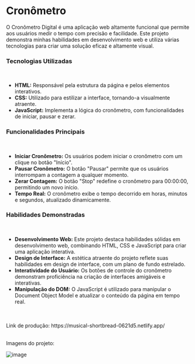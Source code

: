 # Cronômetro

O Cronômetro Digital é uma aplicação web altamente funcional que permite aos usuários medir o tempo com precisão e facilidade. Este projeto demonstra minhas habilidades em desenvolvimento web e utiliza várias tecnologias para criar uma solução eficaz e altamente visual.

<h3>Tecnologias Utilizadas</h3>
<br>
<ul>
<li><strong>HTML:</strong> Responsável pela estrutura da página e pelos elementos interativos.</li>
<li><strong>CSS:</strong> Utilizado para estilizar a interface, tornando-a visualmente atraente.</li>
<li><strong>JavaScript:</strong> Implementa a lógica do cronômetro, com funcionalidades de iniciar, pausar e zerar.</li></ul>

<h3>Funcionalidades Principais</h3>
<br>
<ul>
  <li><strong>Iniciar Cronômetro:</strong> Os usuários podem iniciar o cronômetro com um clique no botão "Início".</li>
<li><strong>Pausar Cronômetro:</strong> O botão "Pausar" permite que os usuários interrompam a contagem a qualquer momento.</li>
<li><strong>Zerar Contagem:</strong> O botão "Stop" redefine o cronômetro para 00:00:00, permitindo um novo início.</li>
<li><strong>Tempo Real:</strong> O cronômetro exibe o tempo decorrido em horas, minutos e segundos, atualizado dinamicamente.</li></ul>

<h3>Habilidades Demonstradas</h3>
<br>
<ul>
  <li><strong>Desenvolvimento Web:</strong> Este projeto destaca habilidades sólidas em desenvolvimento web, combinando HTML, CSS e JavaScript para criar uma aplicação interativa.</li>
<li><strong>Design de Interface:</strong> A estética atraente do projeto reflete suas habilidades em design de interface, com um plano de fundo estrelado.</li>
<li><strong>Interatividade do Usuário:</strong> Os botões de controle do cronômetro demonstram proficiência na criação de interfaces amigáveis e interativas.</li>
<li><strong>Manipulação do DOM:</strong> O JavaScript é utilizado para manipular o Document Object Model e atualizar o conteúdo da página em tempo real.</li></ul>
<br>
<br>
Link de produção: https://musical-shortbread-0621d5.netlify.app/
<br><br>

Imagens do projeto:

![image](https://github.com/DeborahCinayder/cronometro_2.0/assets/118136155/6439630f-94d7-447d-a122-fd0ee90e48ea)


